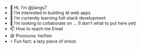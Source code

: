 - 👋 Hi, I’m @jiangs7
- 👀 I’m interested in building AI web apps
- 🌱 I’m currently learning full-stack development
- 💞️ I’m looking to collaborate on ... (I don't what to put here yet)
- 📫 How to reach me Email
- 😄 Pronouns: he/him
- ⚡ Fun fact: a lazy piece of shoot.

<!---
jiangs7/jiangs7 is a ✨ special ✨ repository because its `README.md` (this file) appears on your GitHub profile.
You can click the Preview link to take a look at your changes.
--->
